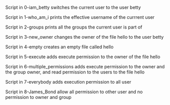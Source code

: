 Script in 0-iam_betty switches the current user to the user betty

Script in 1-who_am_i prints the effective username of the currrent
user

Script in 2-groups prints all the groups the current user is part 
of

Script in 3-new_owner changes the owner of the file hello to the
user betty

Script in 4-empty creates an empty file called hello

Script in 5-execute adds execute permission to the owner of the
file hello

Script in 6-multiple_permissions adds execute permission to the
owner and the group owner, and read permission to the users to
the file hello

Script in 7-everybody adds execution permission to all user

Script in 8-James_Bond allow all permission to other user and 
no permission to owner and group
